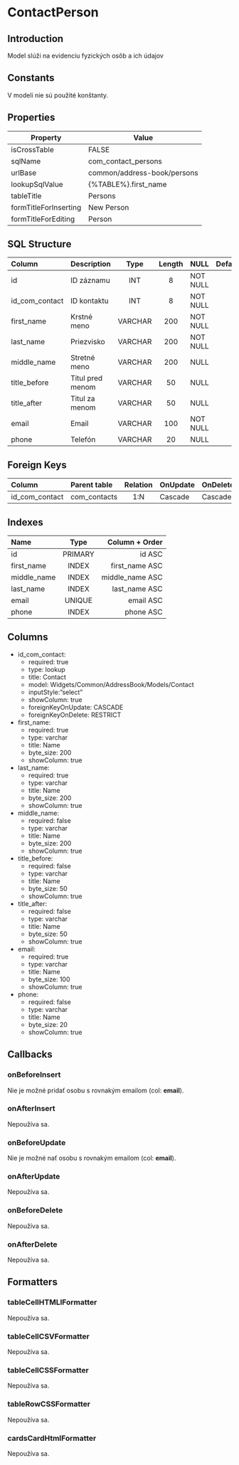 # ContactPerson

## Introduction
Model slúži na evidenciu fyzických osôb a ich údajov

## Constants
V modeli nie sú použité konštanty.

## Properties
| Property              | Value                       |
| --------------------- | --------------------------- |
| isCrossTable          | FALSE                       |
| sqlName               | com_contact_persons         |
| urlBase               | common/address-book/persons |
| lookupSqlValue        | {%TABLE%}.first_name        |
| tableTitle            | Persons                     |
| formTitleForInserting | New Person                  |
| formTitleForEditing   | Person                      |

## SQL Structure
| Column         | Description      |  Type   | Length | NULL     | Default |
| :------------- | :--------------- | :-----: | :----: | :------- | :-----: |
| id             | ID záznamu       |   INT   |   8    | NOT NULL |         |
| id_com_contact | ID kontaktu      |   INT   |   8    | NOT NULL |         |
| first_name     | Krstné meno      | VARCHAR |  200   | NOT NULL |         |
| last_name      | Priezvisko       | VARCHAR |  200   | NOT NULL |         |
| middle_name    | Stretné meno     | VARCHAR |  200   | NULL     |         |
| title_before   | Titul pred menom | VARCHAR |   50   | NULL     |         |
| title_after    | Titul za menom   | VARCHAR |   50   | NULL     |         |
| email          | Email            | VARCHAR |  100   | NOT NULL |         |
| phone          | Telefón          | VARCHAR |   20   | NULL     |         |

## Foreign Keys
| Column              | Parent table      | Relation | OnUpdate | OnDelete |
| :------------------ | :---------------- | :------: | -------- | -------- |
| id_com_contact      | com_contacts      |   1:N    | Cascade  | Cascade  |

## Indexes
| Name        |  Type   |  Column + Order |
| :---------- | :-----: | --------------: |
| id          | PRIMARY |          id ASC |
| first_name  |  INDEX  |  first_name ASC |
| middle_name |  INDEX  | middle_name ASC |
| last_name   |  INDEX  |   last_name ASC |
| email       | UNIQUE  |       email ASC |
| phone       |  INDEX  |       phone ASC |

## Columns
* id_com_contact:
  * required: true
  * type: lookup
  * title: Contact
  * model: Widgets/Common/AddressBook/Models/Contact
  * inputStyle:”select”
  * showColumn: true
  * foreignKeyOnUpdate: CASCADE
  * foreignKeyOnDelete: RESTRICT
* first_name:
  * required: true
  * type: varchar
  * title: Name
  * byte_size: 200
  * showColumn: true
* last_name:
  * required: true
  * type: varchar
  * title: Name
  * byte_size: 200
  * showColumn: true
* middle_name:
  * required: false
  * type: varchar
  * title: Name
  * byte_size: 200
  * showColumn: true
* title_before:
  * required: false
  * type: varchar
  * title: Name
  * byte_size: 50
  * showColumn: true
* title_after:
  * required: false
  * type: varchar
  * title: Name
  * byte_size: 50
  * showColumn: true
* email:
  * required: true
  * type: varchar
  * title: Name
  * byte_size: 100
  * showColumn: true
* phone:
  * required: false
  * type: varchar
  * title: Name
  * byte_size: 20
  * showColumn: true

## Callbacks

### onBeforeInsert
Nie je možné pridať osobu s rovnakým emailom (col: **email**).

### onAfterInsert
Nepoužíva sa.

### onBeforeUpdate
Nie je možné nať osobu s rovnakým emailom (col: **email**).

### onAfterUpdate
Nepoužíva sa.

### onBeforeDelete
Nepoužíva sa.

### onAfterDelete
Nepoužíva sa.

## Formatters

### tableCellHTMLlFormatter

Nepoužíva sa.

### tableCellCSVFormatter
Nepoužíva sa.

### tableCellCSSFormatter
Nepoužíva sa.

### tableRowCSSFormatter
Nepoužíva sa.

### cardsCardHtmlFormatter
Nepoužíva sa.
